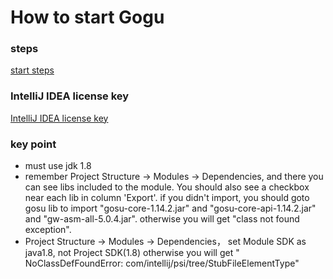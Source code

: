 # How to start Gogu

### steps
 [start steps](http://gosu-lang.github.io/intellij.html)
 

### IntelliJ IDEA license key
  [IntelliJ IDEA license key](http://blog.csdn.net/henren555/article/details/43406479)
  
### key point
- must use jdk 1.8
- remember Project Structure -> Modules -> Dependencies, 
  and there you can see libs included to the module. 
  You should also see a checkbox near each lib in column 'Export'.
  if you didn't import, you should goto gosu lib to import
  "gosu-core-1.14.2.jar" and "gosu-core-api-1.14.2.jar" and "gw-asm-all-5.0.4.jar".
  otherwise you will get "class not found exception".
- Project Structure -> Modules -> Dependencies， set Module SDK as java1.8, not Project SDK(1.8)
  otherwise you will get " NoClassDefFoundError: com/intellij/psi/tree/StubFileElementType"